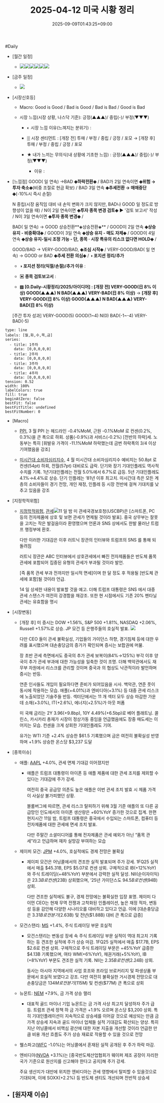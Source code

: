 ﻿---
title: "2025-04-12 미국 시황 정리"
date: 2025-09-09T01:43:25+09:00
lastmod: 2025-09-09T01:43:25+09:00
type: docs
sidebar:
  open: true
weight: 11
---
<div style="display:none">
  <meta property="article:published_time" content="2025-09-08T16:43:25Z" />
  <meta property="article:modified_time" content="2025-09-08T16:43:25Z" />
</div>
#Daily 

- [월간 일정]
	- ![](Pasted%20image%2020250328104947.png)![](Pasted%20image%2020250411150857.png)![](Pasted%20image%2020250326131419.png)![](Pasted%20image%2020250326131350.png)![](Pasted%20image%2020250331141952.png)![](Pasted%20image%2020250402141902.png)

- [금주 일정]
	- ![](Pasted%20image%2020250411150817.png)

- [시장신호등]
	- Macro: Good is Good / Bad is Good / Bad is Bad / Good is Bad
	  
	- 시장 느낌(시장 상황, 나스닥 기준): 긍정(▲▲▲)/ 중립(-)/ 부정(▼▼▼)
	  
		- ◐ 시장 느낌 이유(느껴지는 분위기) :
		  
		- ▒ 시장 센티먼트 : [개장 전] 투매 / 부정 / 중립 / 긍정 / 포모 → [개장 후] 투매 / 부정 / 중립 / 긍정 / 포모 
		  
		- ★ 내가 느끼는 무의식(내 상황에 기초한 느낌) : 긍정(▲▲▲)/ 중립(-)/ 부정(▼▼▼)
			- 이유 : 

- [느낌점] GOOD( 일 연속) →BAD **◈하락전환◈** / BAD가 2일 연속이면 **◈위험 → 투자 축소◈**(비중 조절로 현금 확보) / BAD 3일 연속 **◈추세전환 → 매매중단◈**(-10%시 즉시 손절) 
  
  N 중립(시장 움직임 대비 내 손익 변화가 크지 않지만, BAD나 GOOD 일 정도로 방향성이 없을 때) / N이 2일 연속이면  **◈투자 종목 변경 검토◈** ▶ '검토 보고서' 작성 / N이 3일 연속이면  **◈투자 종목 변경◈**  /
  
   BAD( 일 연속) → GOOD 상승전환**◈상승전환◈** / GOOD이 2일 연속 **◈상승 유지 - 비중확대◈**  / GOOD이 3일 연속 **◈상승 유지 - 매도 자제◈** / GOOD이 4일 연속 **◈상승 유지-일시 조정 가능 - 단, 종목 · 시장 특유의 리스크 없다면 HOLD◈** / 
  
  GOOD/BAD → VERY-GOOD/BAD, **◈조심 시작◈** /  VERY-GOOD/BAD(  일 연속) → GOOD or BAD  **◈추세 전환 의심◈** / **◑ 포지션 정리/추가**
  
	- **◑ 포지션 정리(익절/손절)/추가 이유** : 
	  
	- **▣ 종목 검토보고서** : 
	  
	- **▨ [0.Daily-시황정리/2025/아이디어] : [개장 전] VERY-GOOD(日 8% 이상) GOOD(▲▲▲)  N  BAD(▲▲▲) VERY-BAD(日 8% 이상)** → **[개장 후] VERY-GOOD(日 8% 이상) GOOD(▲▲▲)  N  BAD(▲▲▲) VERY-BAD(日 8% 이상)**
	   
	[주간 투자 성과] VERY-GOOD(5) GOOD(1~4)  N(0)  BAD(-1~-4) VERY-BAD(-5)

```chart
type: line
labels: [월,화,수,목,금]
series:
  - title: 1주차
    data: [0,0,0,0,0]
  - title: 2주차
    data: [0,0,0,0,0]
  - title: 3주차
    data: [0,0,0,0,0]
  - title: 4주차
    data: [0,0,0,0,0]
tension: 0.52
width: 100%
labelColors: true
fill: true
beginAtZero: false
bestFit: false
bestFitTitle: undefined
bestFitNumber: 0
```

- [Macro]
	- [PPI](/industry-study/ppi/), 3 월 PPI 는 헤드라인 -0.4%MoM, 근원 -0.1%MoM 로 컨센(0.2%, 0.3%)을 큰 폭으로 하회. 상품(-0.9%)과 서비스(-0.2%) [전반의 하락]세. 노동부는 특히 [휘발유 가격이 -11.1%MoM 하락했는데 금번 하락폭의 3/4 이상 기여했음을 강조]
	  
	- [미시간대 소비자심리지수](/industry-study/미시간대-소비자심리지수/), 4 월 미시간대 소비자심리지수 예비치는 50.8pt 로 컨센(54pt) 하회, 전월(57pt) 대비로도 급락. 단기와 장기 기대인플레도 역사적 수치를 기록. 1년기대인플레는 전월 5.0%에서 6.7%로 급등. 5년 기대인플레도 4.1%→4.4%로 상승. 단기 인플레는 ‘81년 이후 최고치. 미시간대 측은 모든 계층의 소비자들이 경기 전망, 개인 재정, 인플레 등 시장 전반에 걸쳐 기대치를 낮추고 있음을 강조

- [지정학적위험]
	- [지정학적위험](/industry-study/지정학적위험/), [관세](/industry-study/관세/)![](Pasted%20image%2020250411150930.png)11 일 밤 미 관세국경보호청(USCBP)은 [스마트폰, PC 등의 전자제품에 상호 및 보편 관세가 면제될 것이라 발표]. 중국 상무부는 잘못을 고치는 작은 발걸음이라 환영했으며 언론과 SNS 상에서도 한발 물러난 트럼프 행정부에 환호. 
	  
	  다만 이러한 기대감은 이후 러트닉 장관의 인터뷰와 트럼프의 SNS 를 통해 되돌려짐 
	  
	  러트닉 장관은 ABC 인터뷰에서 상호관세에서 빠진 전자제품들은 반도체 품목 관세에 포함되어 집중된 유형의 관세가 부과될 것이라 발언. 
	  
	  [즉 품목 관세 부과 전까지만 일시적 면세]이며 한 달 정도 후 적용될 [반도체 관세에 포함]될 것이라 언급. 
	  
	  14 일 상세한 내용이 발표할 것을 예고. 더해 트럼프 대통령은 SNS 에서 대중 관세 스탠스가 여전히 강경함을 재강조. 또한 현 시점에서도 기존 20% 펜타닐 관세는 유효함을 명시

- [시장변동]
	- [개장 후] 미 증시는 DOW +1.56%, S&P 500 +1.81%, NASDAQ +2.06%, Russell +1.57%로 상승. JP 모건 등 은행주들의 호실적 발표. ![](Pasted%20image%2020250414113217.png)
	  
	  다만 CEO 들이 관세 불확실성, 기업들의 가이던스 하향, 경기침체 등에 대한 우려를 표시했으며 대손충당금의 증가가 확인되며 증시는 보합권에 머묾. 
	  
	  장 초반 관세 측면에서도 중국의 추가 관세 보복이(84%→125%) 부각 이후 양국이 추가 관세 부과에 대한 가능성을 일축한 것이 조명. 더해 백악관에서도 재무부 차원에서 리스크를 관리할 것이며 중국과 의 협상도 낙관적이라 발언하며 증시는 반등. 
	  
	  연준 인사들도 개입이 필요하다면 준비가 되어있음을 시사. 백악관, 연준 풋이 동시에 작용하는 모습. 애플(+4.01%)과 엔비디아(+3.1%) 등 대중 관세 리스크에 노출되었던 기술주들 반등. 섹터단에서는 11 개 섹터 모두 상승 마감한 가운데 소재(+3.0%), IT(+2.6%), 에너지(+2.5%)가 아웃 퍼폼
	  
	  미 국채 금리는 2Y 3.96(+9.8bp), 10Y 4.49%(+6.5bp)로 베어 플래트닝. 콜린스, 카시카리 총재가 시장이 정상가동 중임을 언급했음에도 장중 매도세는 이어지는 모습. 컨센을 크게 상회한 기대인플레도 기여. 
	  
	  유가는 WTI 기준 +2.4% 상승한 $61.5 기록했으며 금은 여전히 불확실성 반영하며 +1.9% 상승한 온스당 $3,237 도달

- [종목이슈]
	- 애플: [AAPL](/company-analysis/aapl/) +4.0%, 관세 면제 기대감 이어졌지만
		- 애플은 트럼프 대통령이 아이폰 등 애플 제품에 대한 관세 조치를 제외할 수 있다는 기대감에 주가 강세. 
		  
		  여전히 중국 공급망 의존도 높은 애플은 이번 관세 조치 발효 시 제품 가격이 사실상 불가피했던 상황. 
		  
		  블룸버그에 따르면, 관세 리스크 탈피하기 위해 3월 기준 애플의 또 다른 공급망인 인도에서의 아이폰 생산량은 +60%YoY 증가한 것으로 집계. 한편 현지시간 11일 밤, 트럼프 대통령은 중국에서 수입되는 스마트폰, 컴퓨터 등 전자제품에 대한 관세에 면세 조치 발표. 
		  
		  다만 주말간 소셜미디어를 통해 전자제품은 관세 예외가 아닌 “품목 관세”라고 언급하며 재차 실망감 부여하는 모습
		  
	- 제이피 모건: [JPM](/company-analysis/jpm/) +4.0%, 호실적에도 경제 전망은 불확실
		- 제이피 모건은 어닝콜에서의 견조한 실적 발표되며 주가 강세. 1FQ25 실적에서 매출 $45.31B, EPS $5.07로 컨센 상회. 구체적으로 IB(+12%YoY)와 주식 트레이딩(+48%YoY) 부분에서 강력한 실적 달성. NII(순이자이익)은 $23.3B로 컨센($23B) 상회했으며, ‘25년 가이던스도 $94.5B로 컨센($94B) 상회. 
		  
		  다만 견조한 실적에도 불구, 경제 전망에는 불확실한 입장 표명. 제이미 다이먼 CEO는 현재 무역 전쟁과 고착화된 인플레이션, 높은 재정 적자, 변동성 등을 감안해 다양한 시나리오를 대비하고 있다고 언급. 이에 [대손충당금은 $3.31B로 전분기($2.63B) 및 전년($1.88B) 대비 큰 폭으로 급증]
		  
	- 모건스탠리: [MS](/company-analysis/ms/) +1.4%, 주식 트레이딩 부문 호실적
		- 모건스탠리는 변동성 장세 속 주식 트레이딩 부문 실적이 역대 최고치 기록하는 등 견조한 실적에 주가 상승 마감. 1FQ25 실적에서 매출 $17.7B, EPS $2.6로 컨센 상회. 구체적으로 주식 트레이딩 부문은 +45%YoY 급증한 $4.13B 기록했으며, 여타 WM(+6%YoY), 채권거래(+5%YoY), IB (+8%YoY) 부문도 견조한 실적 기록. NII는 $2.35B로 컨센($2.24B) 상회. 
		  
		  동사는 아시아 지역에서의 사업 호조와 프라임 브로커리지 및 파생상품 부문에서 호실적 보였다고 강조. 다만 여전히 불확실한 거시경제 전망으로 대손충당금은 $134M로 전분기($115M) 및 컨센($77M) 큰 폭으로 상회
		  
	- 뉴몬트: [NEM](/company-analysis/nem/) +7.9%, 금 가격 상승 랠리
		- 대표적 골드 마이너 기업 뉴몬트는 금 가격 사상 최고치 달성하자 주가 급등. 트럼프 관세 정책 하 금 가격은 +1.9% 오르며 온스당 $3,200 상회. 특히 기대인플레이션이 지속적으로 상승세를 이어갈 것으로 예상되는 만큼 금 가격 상승세 지속과 골드 마이너 업체들 실적 기대감도 확산되는 양상. 특히 지난 어닝콜에서 비핵심 광산에 대한 자본 지출을 개선할 것이라 언급한 만큼 비용 개선 흐름도 주가 상승 재료로 작용할 수 있을 것으로 전망
		  
	- 웰스파고([WFC](/company-analysis/wfc/) -1.0%)는 어닝콜에서 혼재된 실적 공개된 후 주가 하락 마감.
	  
	- 엔비디아([NVDA](/company-analysis/nvda/) +3.1%)는 [중국반도체산업협회가 웨이퍼 제조 공장이 자리한 국가 기준으로 원산지를 신고해야 한다고 공지]해 주가 강세. 
	  
	  주요 생산지가 대만에 위치한 엔비디아는 관세 영향에서 탈피할 수 있을것으로 기대되며, 이에 SOXX(+2.2%) 등 반도체 센티도 개선되며 전반적 상승세

- [원자재 이슈]
	-
